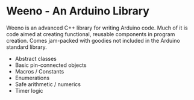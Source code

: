 Weeno - An Arduino Library
====================================

Weeno is an advanced C++ library for writing Arduino code. Much of it is code aimed at creating functional, reusable components in program creation. Comes jam-packed with goodies not included in the Arduino standard library.

* Abstract classes
* Basic pin-connected objects
* Macros / Constants
* Enumerations
* Safe arithmetic / numerics
* Timer logic
